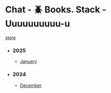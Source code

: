 # Chat - 🪲 Books. Stack - Uuuuuuuuuu-u</h3>

[store](../)


- ### 2025
   - [January](2025/01)

- ### 2024
   - [December](2024/12)
